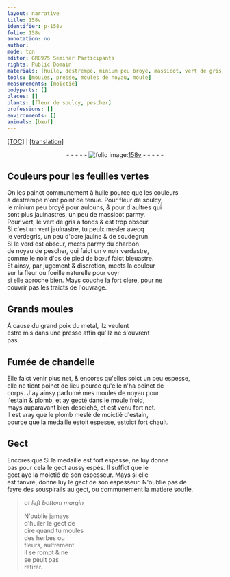 ```yaml
---
layout: narrative
title: 158v
identifier: p-158v
folio: 158v
annotation: no
author:
mode: tcn
editor: GR8975 Seminar Participants
rights: Public Domain
materials: [huile, destrempe, minium peu broyé, massicot, vert de gris, verdegris, ocre jaulne, scudegrun, charbon de noyau de pescher, os de pied de bœuf, fleur ou foeille naturelle, metal, Fumée de chandelle, estain, plomb, huiler, cire]
tools: [moules, presse, moules de noyau, moule]
measurements: [moictié]
bodyparts: []
places: []
plants: [fleur de soulcy, pescher]
professions: []
environments: []
animals: [bœuf]
---
```


 <p><a href="{{ site.baseurl }}/normalized/">[TOC]</a> | <a href="{{ site.baseurl }}/texts/p-158v_tl/" target="_blank">[translation]</a></p><div class="folio" align="center">- - - - - <a href="http://gallica.bnf.fr/ark:/12148/btv1b10500001g/f322.image" target="_blank"><img src="https://cu-mkp.github.io/2017-workshop-edition/assets/photo-icon.png" alt="folio image: " style="display:inline-block; margin-bottom:-3px;"/>158v</a> - - - - - </div>  
  

## Couleurs pour les feuilles vertes

 
On les painct co<span class="exp">mmun</span>ement à <span class="m">huile</span> pource que les couleurs<br/> à <span class="m">destrempe</span> n'ont point de tenue. Pour <span class="pa">fleur de soulcy</span>,<br/> le <span class="m">minium peu broyé</span> pour aulcuns, & pour d'aultres qui<br/> sont plus jaulnastres, un peu de <span class="m">massicot</span> parmy.<br/> Pour vert, le <span class="m">vert de gris</span> a fonds & est trop obscur.<br/> Si c'est un vert jaulnastre, tu peulx mesler avecq<br/> le <span class="m">verdegris</span>, un peu d'<span class="m">ocre jaulne</span> & de <span class="m">scudegrun</span>.<br/> Si le verd est obscur, mects parmy du <span class="m">charbon<br/> de noyau de <span class="pa">pescher</span></span>, qui faict un <span class="del">v</span> noir verdastre,<br/> co<span class="exp">mm</span>e le noir d'<span class="m">os de pied de <span class="al">bœuf</span></span> faict bleuastre.<br/> Et ainsy, par jugement & discretion, mects la couleur<br/> sur la <span class="m">fleur ou foeille naturelle</span> pour voyr<br/> si elle aproche bien. Mays couche la fort clere, pour ne<br/> couvrir pas les traicts de l'ouvrage.
 
 
  

## Grands <span class="tl">moules</span>

 
À cause du grand poix du <span class="m">metal</span>, ilz veulent<br/> estre mis dans une <span class="tl">presse</span> affin qu'ilz ne s'ouvrent<br/> pas.
 
 
  

## <span class="m">Fumée de chandelle</span>

 
Elle faict venir plus net, & encores qu'elles soict <span class="add">un peu</span> espesse,<br/> elle ne tient poinct de lieu pource qu'elle n'ha poinct de<br/> corps. J'ay ainsy parfumé mes <span class="tl">moules de noyau</span> pour<br/> l'<span class="m">estain</span> & <span class="m">plomb</span>, et ay gecté dans le <span class="tl">moule</span> froid,<br/> mays auparavant bien deseiché, et est venu fort net.<br/> Il est vray que le <span class="m">plomb</span> meslé de <span class="ms">moictié</span> d'<span class="m">estain</span>,<br/> pource que la medaille estoit espesse, estoict fort chault.
 
 
  

## Gect

 
<span class="del">Encores que</span> <span class="add">Si</span> la medaille est fort espesse, ne luy donne<br/> pas pour cela le gect aussy espés. Il suffict que le<br/> gect aye la moictié de son espesseur. Mays si elle<br/> est tanvre, donne luy le gect de son espesseur. N'oublie pas de<br/> fayre des souspirails au gect, ou communem<span class="exp">ent</span> la matiere soufle.
 
> *at left bottom margin*
> 
> 
>   N'oublie jamays<br/> d'<span class="m">huiler</span> le gect de<br/> <span class="m">cire</span> quand tu moules<br/> des herbes ou<br/> fleurs, aultrem<span class="exp">ent</span><br/> il se rompt & ne<br/> se peult pas<br/> retirer.
 
 